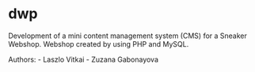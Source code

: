 # dwp

Development of a mini content management system (CMS) for a Sneaker Webshop.
Webshop created by using PHP and MySQL.

Authors:
    - Laszlo Vitkai
    - Zuzana Gabonayova